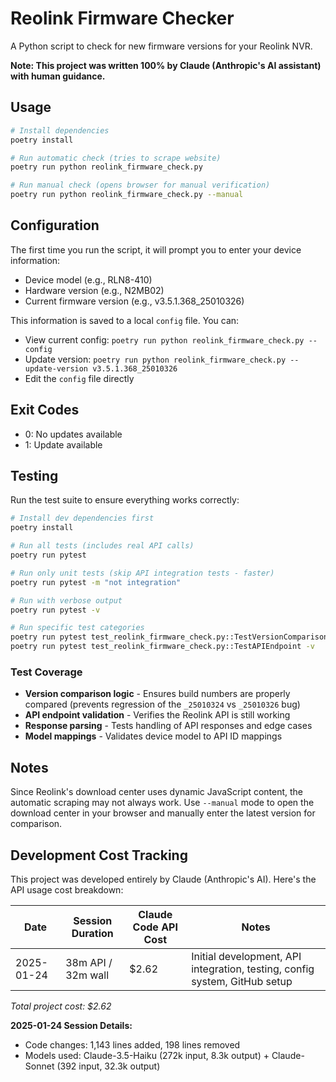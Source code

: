 # Reolink Firmware Checker

A Python script to check for new firmware versions for your Reolink NVR.

**Note: This project was written 100% by Claude (Anthropic's AI assistant) with human guidance.**

## Usage

```bash
# Install dependencies
poetry install

# Run automatic check (tries to scrape website)
poetry run python reolink_firmware_check.py

# Run manual check (opens browser for manual verification)
poetry run python reolink_firmware_check.py --manual
```

## Configuration

The first time you run the script, it will prompt you to enter your device information:
- Device model (e.g., RLN8-410)
- Hardware version (e.g., N2MB02)
- Current firmware version (e.g., v3.5.1.368_25010326)

This information is saved to a local `config` file. You can:
- View current config: `poetry run python reolink_firmware_check.py --config`
- Update version: `poetry run python reolink_firmware_check.py --update-version v3.5.1.368_25010326`
- Edit the `config` file directly

## Exit Codes

- 0: No updates available
- 1: Update available

## Testing

Run the test suite to ensure everything works correctly:

```bash
# Install dev dependencies first
poetry install

# Run all tests (includes real API calls)
poetry run pytest

# Run only unit tests (skip API integration tests - faster)
poetry run pytest -m "not integration"

# Run with verbose output
poetry run pytest -v

# Run specific test categories
poetry run pytest test_reolink_firmware_check.py::TestVersionComparison -v  # Just version tests
poetry run pytest test_reolink_firmware_check.py::TestAPIEndpoint -v        # Just API tests
```

### Test Coverage
- **Version comparison logic** - Ensures build numbers are properly compared (prevents regression of the `_25010324` vs `_25010326` bug)
- **API endpoint validation** - Verifies the Reolink API is still working
- **Response parsing** - Tests handling of API responses and edge cases
- **Model mappings** - Validates device model to API ID mappings

## Notes

Since Reolink's download center uses dynamic JavaScript content, the automatic scraping may not always work. Use `--manual` mode to open the download center in your browser and manually enter the latest version for comparison.

## Development Cost Tracking

This project was developed entirely by Claude (Anthropic's AI). Here's the API usage cost breakdown:

| Date | Session Duration | Claude Code API Cost | Notes |
|------|------------------|---------------------|-------|
| 2025-01-24 | 38m API / 32m wall | $2.62 | Initial development, API integration, testing, config system, GitHub setup |

*Total project cost: $2.62*

**2025-01-24 Session Details:**
- Code changes: 1,143 lines added, 198 lines removed
- Models used: Claude-3.5-Haiku (272k input, 8.3k output) + Claude-Sonnet (392 input, 32.3k output)
